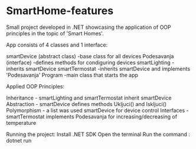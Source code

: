 # SmartHome-features
Small project developed in .NET showcasing the application of OOP principles in the topic of 'Smart Homes'.  

App consists of 4 classes and 1 interface:

smartDevice (abstract class) -base class for all devices
Podesavanja (interface) -defines methods for condiguring devices
smartLighting -inherits smartDevice 
smartTermostat -inherits smartDevice and implements 'Podesavanja'
Program -main class that starts the app

Applied OOP Principles:

Inheritance - smartLighting and smartTermostat inherit smartDevice
Abstraction - smartDevice defines methods Ukljuci() and Iskljuci()
Polymorphism - a list was used smartDevice for device control
Interfaces - smartTermostat implements Podesavanja for increasing/decreasing of temperature

Running the project:
Install .NET SDK
Open the terminal
Run the command : dotnet run

